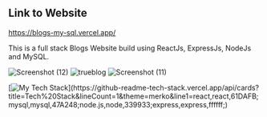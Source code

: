 ## Link to Website
https://blogs-my-sql.vercel.app/

This is a full stack Blogs Website build using ReactJs, ExpressJs, NodeJs and MySQL.

![Screenshot (12)](https://user-images.githubusercontent.com/105537793/234499224-f17fadb7-3e51-4fe4-9a65-77f3758b09f3.png)
![trueblog](https://user-images.githubusercontent.com/105537793/234499235-c62b47a5-1852-4124-a35e-f36536d3fe86.png)
![Screenshot (11)](https://user-images.githubusercontent.com/105537793/234499248-5594225a-f9c4-450f-ba46-1a38d26da5a0.png)

[![My Tech Stack](https://github-readme-tech-stack.vercel.app/api/cards?title=Tech%20Stack&lineCount=1&theme=merko&line1=react,react,61DAFB;mysql,mysql,47A248;node.js,node,339933;express,express,ffffff;)](https://github-readme-tech-stack.vercel.app/api/cards?title=Tech%20Stack&lineCount=1&theme=merko&line1=react,react,61DAFB;mysql,mysql,47A248;node.js,node,339933;express,express,ffffff;)
